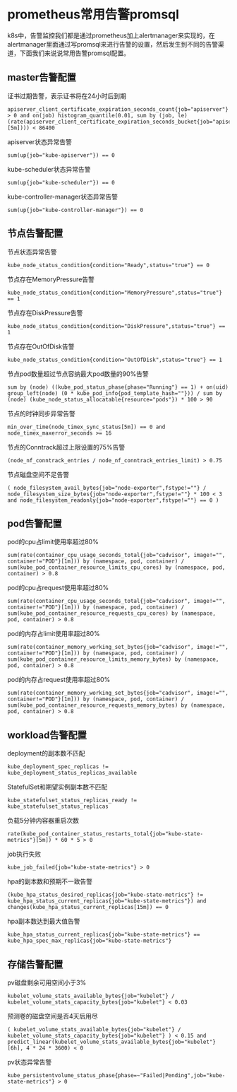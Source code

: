# prometheus常用告警promsql

k8s中，告警监控我们都是通过prometheus加上alertmanager来实现的，在alertmanager里面通过写promsql来进行告警的设置，然后发生到不同的告警渠道，下面我们来说说常用告警promsql配置。

## master告警配置

证书过期告警，表示证书将在24小时后到期

```
apiserver_client_certificate_expiration_seconds_count{job="apiserver"} > 0 and on(job) histogram_quantile(0.01, sum by (job, le) (rate(apiserver_client_certificate_expiration_seconds_bucket{job="apiserver"}[5m]))) < 86400
```

apiserver状态异常告警

```
sum(up{job="kube-apiserver"}) == 0
```

kube-scheduler状态异常告警

```
sum(up{job="kube-scheduler"}) == 0
```

kube-controller-manager状态异常告警

```
sum(up{job="kube-controller-manager"}) == 0
```

## 节点告警配置

节点状态异常告警

```
kube_node_status_condition{condition="Ready",status="true"} == 0
```

节点存在MemoryPressure告警

```
kube_node_status_condition{condition="MemoryPressure",status="true"} == 1
```

节点存在DiskPressure告警

```
kube_node_status_condition{condition="DiskPressure",status="true"} == 1
```

节点存在OutOfDisk告警

```
kube_node_status_condition{condition="OutOfDisk",status="true"} == 1
```

节点pod数量超过节点容纳最大pod数量的90%告警

```
sum by (node) ((kube_pod_status_phase{phase="Running"} == 1) + on(uid) group_left(node) (0 * kube_pod_info{pod_template_hash=""})) / sum by (node) (kube_node_status_allocatable{resource="pods"}) * 100 > 90
```

节点的时钟同步异常告警

```	
min_over_time(node_timex_sync_status[5m]) == 0 and node_timex_maxerror_seconds >= 16
```

节点的Conntrack超过上限设置的75%告警

```
(node_nf_conntrack_entries / node_nf_conntrack_entries_limit) > 0.75
```

节点磁盘空间不足告警

```
( node_filesystem_avail_bytes{job="node-exporter",fstype!=""} / node_filesystem_size_bytes{job="node-exporter",fstype!=""} * 100 < 3 and node_filesystem_readonly{job="node-exporter",fstype!=""} == 0 )
```

## pod告警配置

pod的cpu占limit使用率超过80%

```
sum(rate(container_cpu_usage_seconds_total{job="cadvisor", image!="", container!="POD"}[1m])) by (namespace, pod, container) / sum(kube_pod_container_resource_limits_cpu_cores) by (namespace, pod, container) > 0.8
```

pod的cpu占request使用率超过80%

```
sum(rate(container_cpu_usage_seconds_total{job="cadvisor", image!="", container!="POD"}[1m])) by (namespace, pod, container) / sum(kube_pod_container_resource_requests_cpu_cores) by (namespace, pod, container) > 0.8
```

pod的内存占limit使用率超过80%

```
sum(rate(container_memory_working_set_bytes{job="cadvisor", image!="", container!="POD"}[1m])) by (namespace, pod, container) / sum(kube_pod_container_resource_limits_memory_bytes) by (namespace, pod, container) > 0.8
```

pod的内存占request使用率超过80%

```
sum(rate(container_memory_working_set_bytes{job="cadvisor", image!="", container!="POD"}[1m])) by (namespace, pod, container) / sum(kube_pod_container_resource_requests_memory_bytes) by (namespace, pod, container) > 0.8
```

## workload告警配置

deployment的副本数不匹配

```
kube_deployment_spec_replicas != kube_deployment_status_replicas_available
```

StatefulSet和期望实例副本数不匹配

```
kube_statefulset_status_replicas_ready != kube_statefulset_status_replicas
```

负载5分钟内容器重启次数

```
rate(kube_pod_container_status_restarts_total{job="kube-state-metrics"}[5m]) * 60 * 5 > 0
```

job执行失败

```	
kube_job_failed{job="kube-state-metrics"} > 0
```

hpa的副本数和预期不一致告警

```
(kube_hpa_status_desired_replicas{job="kube-state-metrics"} != kube_hpa_status_current_replicas{job="kube-state-metrics"}) and changes(kube_hpa_status_current_replicas[15m]) == 0
```

hpa副本数达到最大值告警

```
kube_hpa_status_current_replicas{job="kube-state-metrics"} == kube_hpa_spec_max_replicas{job="kube-state-metrics"}
```

## 存储告警配置

pv磁盘剩余可用空间小于3%

```
kubelet_volume_stats_available_bytes{job="kubelet"} / kubelet_volume_stats_capacity_bytes{job="kubelet"} < 0.03
```

预测卷的磁盘空间是否4天后用尽

```
( kubelet_volume_stats_available_bytes{job="kubelet"} / kubelet_volume_stats_capacity_bytes{job="kubelet"} ) < 0.15 and predict_linear(kubelet_volume_stats_available_bytes{job="kubelet"}[6h], 4 * 24 * 3600) < 0
```

pv状态异常告警

```
kube_persistentvolume_status_phase{phase=~"Failed|Pending",job="kube-state-metrics"} > 0
```
